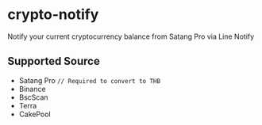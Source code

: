 # crypto-notify
Notify your current cryptocurrency balance from Satang Pro via Line Notify

## Supported Source

- Satang Pro `// Required to convert to THB`
- Binance
- BscScan
- Terra
- CakePool
